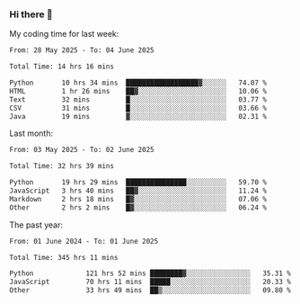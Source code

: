 ### Hi there 👋

My coding time for last week:

<!--START_SECTION:week-->

```txt
From: 28 May 2025 - To: 04 June 2025

Total Time: 14 hrs 16 mins

Python       10 hrs 34 mins  ██████████████████▓░░░░░░   74.07 %
HTML         1 hr 26 mins    ██▓░░░░░░░░░░░░░░░░░░░░░░   10.06 %
Text         32 mins         █░░░░░░░░░░░░░░░░░░░░░░░░   03.77 %
CSV          31 mins         █░░░░░░░░░░░░░░░░░░░░░░░░   03.66 %
Java         19 mins         ▓░░░░░░░░░░░░░░░░░░░░░░░░   02.31 %
```

<!--END_SECTION:week-->

Last month:

<!--START_SECTION:month-->

```txt
From: 03 May 2025 - To: 02 June 2025

Total Time: 32 hrs 39 mins

Python       19 hrs 29 mins  ███████████████░░░░░░░░░░   59.70 %
JavaScript   3 hrs 40 mins   ██▓░░░░░░░░░░░░░░░░░░░░░░   11.24 %
Markdown     2 hrs 18 mins   █▓░░░░░░░░░░░░░░░░░░░░░░░   07.06 %
Other        2 hrs 2 mins    █▓░░░░░░░░░░░░░░░░░░░░░░░   06.24 %
```

<!--END_SECTION:month-->

The past year:

<!--START_SECTION:year-->

```txt
From: 01 June 2024 - To: 01 June 2025

Total Time: 345 hrs 11 mins

Python             121 hrs 52 mins ████████▓░░░░░░░░░░░░░░░░   35.31 %
JavaScript         70 hrs 11 mins  █████░░░░░░░░░░░░░░░░░░░░   20.33 %
Other              33 hrs 49 mins  ██▒░░░░░░░░░░░░░░░░░░░░░░   09.80 %
```

<!--END_SECTION:year-->
